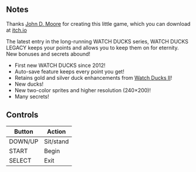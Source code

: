 ## Notes

Thanks [John D. Moore](http://whatnot.bombdotcom.net/) for creating this little game, which you can download at [itch.io](https://jdmgames.itch.io/watch-ducks-legacy)

The latest entry in the long-running WATCH DUCKS series, WATCH DUCKS LEGACY keeps your points and allows you to keep them on for eternity. New bonuses and secrets abound!

- First new WATCH DUCKS since 2012!
- Auto-save feature keeps every point you get!
- Retains gold and silver duck enhancements from [Watch Ducks II](https://whatnot.bombdotcom.net/watch-ducks-ii)!
- New ducks!
- New two-color sprites and higher resolution (240×200)!
- Many secrets!


## Controls

| Button  | Action    |
| ------- | --------- |
| DOWN/UP | Sit/stand |
| START   | Begin     |
| SELECT  | Exit      |
